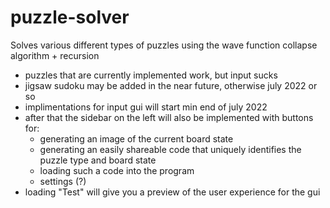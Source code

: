 # puzzle-solver
Solves various different types of puzzles using the wave function collapse algorithm + recursion

 * puzzles that are currently implemented work, but input sucks
 * jigsaw sudoku may be added in the near future, otherwise july 2022 or so
 * implimentations for input gui will start min end of july 2022
 * after that the sidebar on the left will also be implemented with buttons for:
   - generating an image of the current board state
   - generating an easily shareable code that uniquely identifies the puzzle type and board state
   - loading such a code into the program
   - settings (?)
 * loading "Test" will give you a preview of the user experience for the gui
